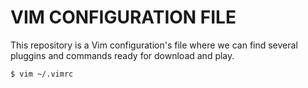 # VIM CONFIGURATION FILE

This repository is a Vim configuration's file where we can find several pluggins and commands ready for download and play.
```
$ vim ~/.vimrc
```

